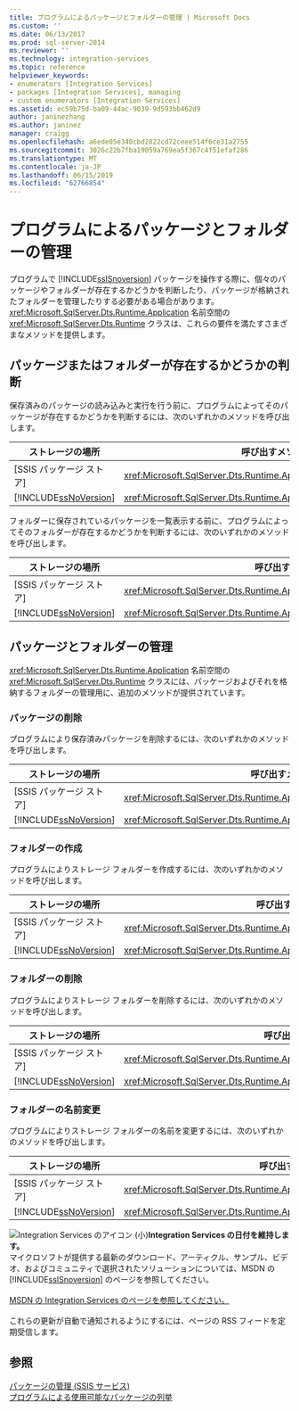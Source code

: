 ```yaml
---
title: プログラムによるパッケージとフォルダーの管理 | Microsoft Docs
ms.custom: ''
ms.date: 06/13/2017
ms.prod: sql-server-2014
ms.reviewer: ''
ms.technology: integration-services
ms.topic: reference
helpviewer_keywords:
- enumerators [Integration Services]
- packages [Integration Services], managing
- custom enumerators [Integration Services]
ms.assetid: ec59b75d-ba09-44ac-9039-9d593bb462d9
author: janinezhang
ms.author: janinez
manager: craigg
ms.openlocfilehash: a6ede05e340cbd2822cd72ceee514f6ce31a2755
ms.sourcegitcommit: 3026c22b7fba19059a769ea5f367c4f51efaf286
ms.translationtype: MT
ms.contentlocale: ja-JP
ms.lasthandoff: 06/15/2019
ms.locfileid: "62766854"
---
```

# <a name="managing-packages-and-folders-programmatically"></a>プログラムによるパッケージとフォルダーの管理
  プログラムで [!INCLUDE[ssISnoversion](../../includes/ssisnoversion-md.md)] パッケージを操作する際に、個々のパッケージやフォルダーが存在するかどうかを判断したり、パッケージが格納されたフォルダーを管理したりする必要がある場合があります。 <xref:Microsoft.SqlServer.Dts.Runtime.Application> 名前空間の <xref:Microsoft.SqlServer.Dts.Runtime> クラスは、これらの要件を満たすさまざまなメソッドを提供します。  
  
##  <a name="exists"></a> パッケージまたはフォルダーが存在するかどうかの判断  
 保存済みのパッケージの読み込みと実行を行う前に、プログラムによってそのパッケージが存在するかどうかを判断するには、次のいずれかのメソッドを呼び出します。  
  
|ストレージの場所|呼び出すメソッド|  
|----------------------|--------------------|  
|[SSIS パッケージ ストア]|<xref:Microsoft.SqlServer.Dts.Runtime.Application.ExistsOnDtsServer%2A>|  
|[!INCLUDE[ssNoVersion](../../includes/ssnoversion-md.md)]|<xref:Microsoft.SqlServer.Dts.Runtime.Application.ExistsOnSqlServer%2A>|  
  
 フォルダーに保存されているパッケージを一覧表示する前に、プログラムによってそのフォルダーが存在するかどうかを判断するには、次のいずれかのメソッドを呼び出します。  
  
|ストレージの場所|呼び出すメソッド|  
|----------------------|--------------------|  
|[SSIS パッケージ ストア]|<xref:Microsoft.SqlServer.Dts.Runtime.Application.FolderExistsOnDtsServer%2A>|  
|[!INCLUDE[ssNoVersion](../../includes/ssnoversion-md.md)]|<xref:Microsoft.SqlServer.Dts.Runtime.Application.FolderExistsOnSqlServer%2A>|  
  

  
##  <a name="managing"></a> パッケージとフォルダーの管理  
 <xref:Microsoft.SqlServer.Dts.Runtime.Application> 名前空間の <xref:Microsoft.SqlServer.Dts.Runtime> クラスには、パッケージおよびそれを格納するフォルダーの管理用に、追加のメソッドが提供されています。  
  
###  <a name="managing_rempkg"></a> パッケージの削除  
 プログラムにより保存済みパッケージを削除するには、次のいずれかのメソッドを呼び出します。  
  
|ストレージの場所|呼び出すメソッド|  
|----------------------|--------------------|  
|[SSIS パッケージ ストア]|<xref:Microsoft.SqlServer.Dts.Runtime.Application.RemoveFromDtsServer%2A>|  
|[!INCLUDE[ssNoVersion](../../includes/ssnoversion-md.md)]|<xref:Microsoft.SqlServer.Dts.Runtime.Application.RemoveFromSqlServer%2A>|  
  

  
###  <a name="managing_create"></a> フォルダーの作成  
 プログラムによりストレージ フォルダーを作成するには、次のいずれかのメソッドを呼び出します。  
  
|ストレージの場所|呼び出すメソッド|  
|----------------------|--------------------|  
|[SSIS パッケージ ストア]|<xref:Microsoft.SqlServer.Dts.Runtime.Application.CreateFolderOnDtsServer%2A>|  
|[!INCLUDE[ssNoVersion](../../includes/ssnoversion-md.md)]|<xref:Microsoft.SqlServer.Dts.Runtime.Application.CreateFolderOnSqlServer%2A>|  
  

  
###  <a name="managing_remfldr"></a> フォルダーの削除  
 プログラムによりストレージ フォルダーを削除するには、次のいずれかのメソッドを呼び出します。  
  
|ストレージの場所|呼び出すメソッド|  
|----------------------|--------------------|  
|[SSIS パッケージ ストア]|<xref:Microsoft.SqlServer.Dts.Runtime.Application.RemoveFolderFromDtsServer%2A>|  
|[!INCLUDE[ssNoVersion](../../includes/ssnoversion-md.md)]|<xref:Microsoft.SqlServer.Dts.Runtime.Application.RemoveFolderFromSqlServer%2A>|  
  
  
  
###  <a name="managing_rename"></a> フォルダーの名前変更  
 プログラムによりストレージ フォルダーの名前を変更するには、次のいずれかのメソッドを呼び出します。  
  
|ストレージの場所|呼び出すメソッド|  
|----------------------|--------------------|  
|[SSIS パッケージ ストア]|<xref:Microsoft.SqlServer.Dts.Runtime.Application.RenameFolderOnDtsServer%2A>|  
|[!INCLUDE[ssNoVersion](../../includes/ssnoversion-md.md)]|<xref:Microsoft.SqlServer.Dts.Runtime.Application.RenameFolderOnSqlServer%2A>|  
  

  
![Integration Services のアイコン (小)](../media/dts-16.gif "Integration Services アイコン (小)")**Integration Services の日付を維持します。**<br /> マイクロソフトが提供する最新のダウンロード、アーティクル、サンプル、ビデオ、およびコミュニティで選択されたソリューションについては、MSDN の [!INCLUDE[ssISnoversion](../../includes/ssisnoversion-md.md)] のページを参照してください。<br /><br /> [MSDN の Integration Services のページを参照してください。](https://go.microsoft.com/fwlink/?LinkId=136655)<br /><br /> これらの更新が自動で通知されるようにするには、ページの RSS フィードを定期受信します。  
  
## <a name="see-also"></a>参照  
 [パッケージの管理 &#40;SSIS サービス&#41;](../service/package-management-ssis-service.md)   
 [プログラムによる使用可能なパッケージの列挙](../run-manage-packages-programmatically/enumerating-available-packages-programmatically.md)  
  
  
